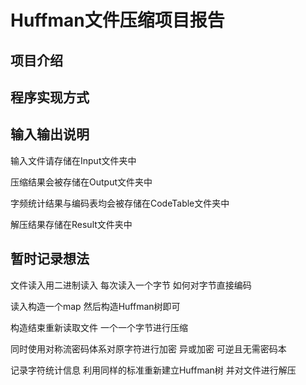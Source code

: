 # Huffman文件压缩项目报告

## 项目介绍

## 程序实现方式

## 输入输出说明

输入文件请存储在Input文件夹中

压缩结果会被存储在Output文件夹中

字频统计结果与编码表均会被存储在CodeTable文件夹中

解压结果存储在Result文件夹中

## 暂时记录想法

文件读入用二进制读入 每次读入一个字节 如何对字节直接编码

读入构造一个map 然后构造Huffman树即可

构造结束重新读取文件 一个一个字节进行压缩

同时使用对称流密码体系对原字符进行加密
异或加密 可逆且无需密码本

记录字符统计信息 利用同样的标准重新建立Huffman树
并对文件进行解压
